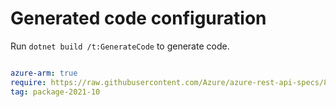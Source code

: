 # Generated code configuration

Run `dotnet build /t:GenerateCode` to generate code.

``` yaml

azure-arm: true
require: https://raw.githubusercontent.com/Azure/azure-rest-api-specs/8a061f1e9031450b9eb5546d242f2a28c93eaa69/specification/recoveryservicessiterecovery/resource-manager/readme.md
tag: package-2021-10
```
